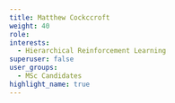 ```yaml
---
title: Matthew Cockccroft
weight: 40
role:
interests:
  - Hierarchical Reinforcement Learning
superuser: false
user_groups:
  - MSc Candidates 
highlight_name: true
---
```

